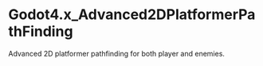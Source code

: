 # Godot4.x_Advanced2DPlatformerPathFinding
Advanced 2D platformer pathfinding for both player and enemies.
